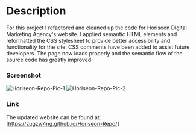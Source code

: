 # Description
   For this project I refactored and cleaned up the code for Horiseon Digital Marketing Agency's website.
   I applied semantic HTML elements and reformatted the CSS stylesheet to provide better accessibility and functionality for the site.
   CSS comments have been added to assist future developers. The page now loads properly and the semantic flow of the source code has greatly improved.

### Screenshot
   ![Horiseon-Repo-Pic-1](https://user-images.githubusercontent.com/88681510/131945691-24ff22aa-42c1-4c01-bc0c-f116dc191f73.png)
   ![Horiseon-Repo-Pic-2](https://user-images.githubusercontent.com/88681510/131945696-16fe4c15-e601-40a1-8229-8c0a9142ffff.png)

### Link
   The updated website can be found at: [https://zugzw4ng.github.io/Horiseon-Repo/]
